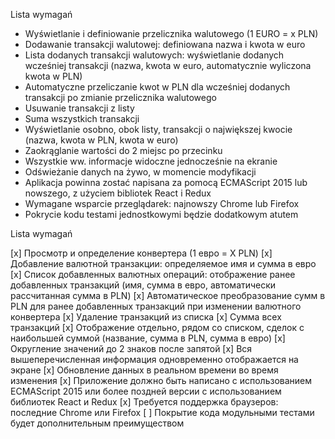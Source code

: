 Lista wymagań

- Wyświetlanie i definiowanie przelicznika walutowego (1 EURO = x PLN)
- Dodawanie transakcji walutowej: definiowana nazwa i kwota w euro
- Lista dodanych transakcji walutowych: wyświetlanie dodanych wcześniej transakcji (nazwa, kwota w euro, automatycznie wyliczona kwota w PLN)
- Automatyczne przeliczanie kwot w PLN dla wcześniej dodanych transakcji po zmianie przelicznika walutowego
- Usuwanie transakcji z listy
- Suma wszystkich transakcji
- Wyświetlanie osobno, obok listy, transakcji o największej kwocie (nazwa, kwota w PLN, kwota w euro)
- Zaokrąglanie wartości do 2 miejsc po przecinku
- Wszystkie ww. informacje widoczne jednocześnie na ekranie
- Odświeżanie danych na żywo, w momencie modyfikacji
- Aplikacja powinna zostać napisana za pomocą ECMAScript 2015 lub nowszego, z użyciem bibliotek React i Redux
- Wymagane wsparcie przeglądarek: najnowszy Chrome lub Firefox
- Pokrycie kodu testami jednostkowymi będzie dodatkowym atutem

Lista wymagań

[x] Просмотр и определение конвертера (1 евро = X PLN)
[x] Добавление валютной транзакции: определяемое имя и сумма в евро
[x] Список добавленных валютных операций: отображение ранее добавленных транзакций (имя, сумма в евро, автоматически рассчитанная сумма в PLN)
[x] Автоматическое преобразование сумм в PLN для ранее добавленных транзакций при изменении валютного конвертера
[x] Удаление транзакций из списка
[x] Сумма всех транзакций
[x] Отображение отдельно, рядом со списком, сделок с наибольшей суммой (название, сумма в PLN, сумма в евро)
[x] Округление значений до 2 знаков после запятой
[x] Вся вышеперечисленная информация одновременно отображается на экране
[x] Обновление данных в реальном времени во время изменения
[x] Приложение должно быть написано с использованием ECMAScript 2015 или более поздней версии с использованием библиотек React и Redux
[x] Требуется поддержка браузеров: последние Chrome или Firefox
[ ] Покрытие кода модульными тестами будет дополнительным преимуществом
